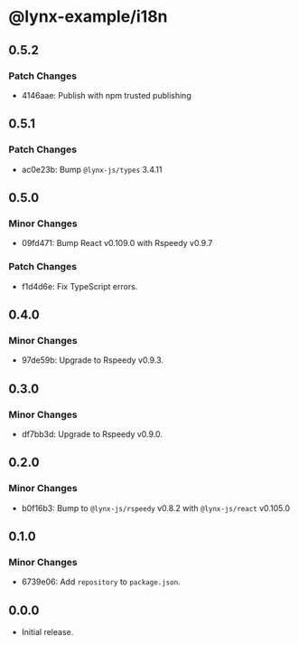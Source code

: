 # @lynx-example/i18n

## 0.5.2

### Patch Changes

- 4146aae: Publish with npm trusted publishing

## 0.5.1

### Patch Changes

- ac0e23b: Bump `@lynx-js/types` 3.4.11

## 0.5.0

### Minor Changes

- 09fd471: Bump React v0.109.0 with Rspeedy v0.9.7

### Patch Changes

- f1d4d6e: Fix TypeScript errors.

## 0.4.0

### Minor Changes

- 97de59b: Upgrade to Rspeedy v0.9.3.

## 0.3.0

### Minor Changes

- df7bb3d: Upgrade to Rspeedy v0.9.0.

## 0.2.0

### Minor Changes

- b0f16b3: Bump to `@lynx-js/rspeedy` v0.8.2 with `@lynx-js/react` v0.105.0

## 0.1.0

### Minor Changes

- 6739e06: Add `repository` to `package.json`.

## 0.0.0

- Initial release.
